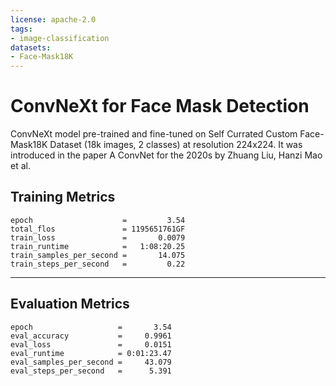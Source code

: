 ```yaml
---
license: apache-2.0
tags:
- image-classification
datasets:
- Face-Mask18K 
---
```


# ConvNeXt for Face Mask Detection

ConvNeXt model pre-trained and fine-tuned on Self Currated Custom Face-Mask18K Dataset (18k images, 2 classes) at resolution 224x224. It was introduced in the paper A ConvNet for the 2020s by Zhuang Liu, Hanzi Mao et al.  

## Training Metrics
    epoch                    =         3.54
    total_flos               = 1195651761GF
    train_loss               =       0.0079
    train_runtime            =   1:08:20.25
    train_samples_per_second =       14.075
    train_steps_per_second   =         0.22

---

## Evaluation Metrics
    epoch                   =       3.54
    eval_accuracy           =     0.9961
    eval_loss               =     0.0151
    eval_runtime            = 0:01:23.47
    eval_samples_per_second =     43.079
    eval_steps_per_second   =      5.391